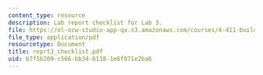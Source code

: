 ```yaml
---
content_type: resource
description: Lab report checklist for Lab 3.
file: https://ol-ocw-studio-app-qa.s3.amazonaws.com/courses/4-411-building-technology-laboratory-spring-2004/b7f5b209c566bb3461181e6f071e2ba6_reprt3_checklist.pdf
file_type: application/pdf
resourcetype: Document
title: reprt3_checklist.pdf
uid: b7f5b209-c566-bb34-6118-1e6f071e2ba6
---
```

